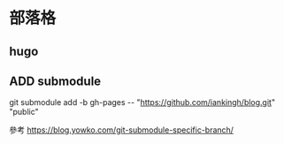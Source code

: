 # 部落格

## hugo 

## ADD submodule 

git submodule add -b gh-pages -- "https://github.com/iankingh/blog.git" "public"



參考
https://blog.yowko.com/git-submodule-specific-branch/